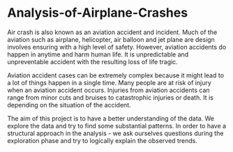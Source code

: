 # Analysis-of-Airplane-Crashes

Air crash is also known as an aviation accident and incident. Much of the aviation such as airplane, helicopter, air balloon and jet plane are design involves ensuring with a high level of safety. However, aviation accidents do happen in anytime and harm human life. It is unpredictable and unpreventable accident with the resulting loss of life tragic.

Aviation accident cases can be extremely complex because it might lead to a lot of things happen in a single time. Many people are at risk of injury when an aviation accident occurs. Injuries from aviation accidents can range from minor cuts and bruises to catastrophic injuries or death. It is depending on the situation of the accident.

The aim of this project is to have a better understanding of the data. We explore the data and try to find some substantial patterns.
In order to have a structural approach in the analysis - we ask ourselves questions during the exploration phase and try to logically explain the observed trends.
